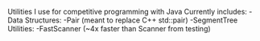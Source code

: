 Utilities I use for competitive programming with Java
Currently includes:
    -Data Structures:
      -Pair (meant to replace C++ std::pair)
      -SegmentTree
    Utilities:
      -FastScanner (~4x faster than Scanner from testing)
